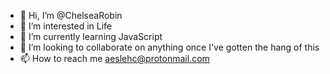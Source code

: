 - 👋 Hi, I’m @ChelseaRobin
- 👀 I’m interested in Life
- 🌱 I’m currently learning JavaScript
- 💞️ I’m looking to collaborate on anything once I've gotten the hang of this
- 📫 How to reach me aeslehc@protonmail.com

<!---
ChelseaRobin/ChelseaRobin is a ✨ special ✨ repository because its `README.md` (this file) appears on your GitHub profile.
You can click the Preview link to take a look at your changes.
--->
